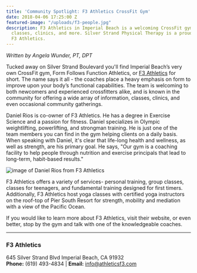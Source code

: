```yaml
---
title: 'Community Spotlight: F3 Athletics CrossFit Gym'
date: 2018-04-06 17:25:00 Z
featured-image: "/uploads/f3-people.jpg"
description: F3 Athletics in Imperial Beach is a welcoming CrossFit gym offering fitness
  classes, clinics, and more. Silver Strand Physical Therapy is a proud partner of
  F3 Athletics.
---
```


_Written by Angela Wunder, PT, DPT_

Tucked away on Silver Strand Boulevard you'll find Imperial Beach’s very own CrossFit gym, Form Follows Function Athletics, or [F3 Athletics](https://www.athleticsf3.com) for short. The name says it all - the coaches place a heavy emphasis on form to improve upon your body’s functional capabilities. The team is welcoming to both newcomers and experienced crossfitters alike, and is known in the community for offering a wide array of information, classes, clinics, and even occasional community gatherings.

Daniel Rios is co-owner of F3 Athletics. He has a degree in Exercise Science and a passion for fitness. Daniel specializes in Olympic weightlifting, powerlifting, and strongman training. He is just one of the team members you can find in the gym helping clients on a daily basis. When speaking with Daniel, it's clear that life-long health and wellness, as well as strength, are his primary goal. He says, "Our gym is a coaching facility to help people through nutrition and exercise principals that lead to long-term, habit-based results."

![image of Daniel Rios from F3 Athletics](https://www.athleticsf3.com/wp-content/uploads/2017/06/daniel-rios-coach-1.jpg "Daniel Rios, Co-Owner, F3 Athletics")

F3 Athletics offers a variety of services- personal training, group classes, classes for teenagers, and fundamental training designed for first timers. Additionally, F3 Athletics host yoga classes with certified yoga instructors on the roof-top of Pier South Resort for strength, mobility and mediation with a view of the Pacific Ocean. 

If you would like to learn more about F3 Athletics, visit their website, or even better, stop by the gym and talk with one of the knowledgeable coaches.

---

### F3 Athletics
645 Silver Strand Blvd Imperial Beach, CA 91932  
**Phone:** (619) 493-4834 | **Email:** [info@athleticsf3.com](mailto:info@athleticsf3.com)